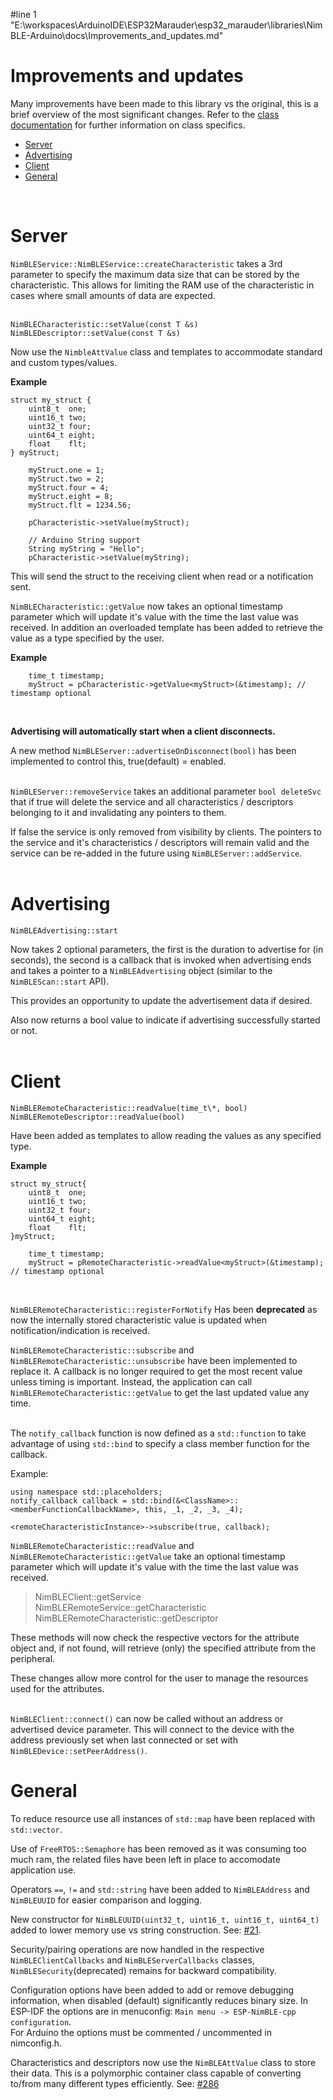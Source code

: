#line 1 "E:\\workspaces\\ArduinoIDE\\ESP32Marauder\\esp32_marauder\\libraries\\NimBLE-Arduino\\docs\\Improvements_and_updates.md"
# Improvements and updates

Many improvements have been made to this library vs the original, this is a brief overview of the most significant changes. Refer to the [class documentation](https://h2zero.github.io/esp-nimble-cpp/annotated.html) for further information on class specifics.

* [Server](#server)
* [Advertising](#advertising)
* [Client](#client)
* [General](#general)  
<br/>

<a name="server"></a>
# Server

`NimBLEService::NimBLEService::createCharacteristic` takes a 3rd parameter to specify the maximum data size that can be stored by the characteristic. This allows for limiting the RAM use of the characteristic in cases where small amounts of data are expected.  
<br/>

`NimBLECharacteristic::setValue(const T &s)`
`NimBLEDescriptor::setValue(const T &s)`

Now use the `NimbleAttValue` class and templates to accommodate standard and custom types/values.

**Example**
```
struct my_struct {
    uint8_t  one;
    uint16_t two;
    uint32_t four;
    uint64_t eight;
    float    flt;
} myStruct;

    myStruct.one = 1;
    myStruct.two = 2;
    myStruct.four = 4;
    myStruct.eight = 8;
    myStruct.flt = 1234.56;

    pCharacteristic->setValue(myStruct);

    // Arduino String support
    String myString = "Hello";
    pCharacteristic->setValue(myString);
 ```
This will send the struct to the receiving client when read or a notification sent.

`NimBLECharacteristic::getValue` now takes an optional timestamp parameter which will update it's value with the time the last value was received. In addition an overloaded template has been added to retrieve the value as a type specified by the user.

**Example**
```
    time_t timestamp;
    myStruct = pCharacteristic->getValue<myStruct>(&timestamp); // timestamp optional
```
<br/>

**Advertising will automatically start when a client disconnects.**

A new method `NimBLEServer::advertiseOnDisconnect(bool)` has been implemented to control this, true(default) = enabled.  
<br/>

`NimBLEServer::removeService` takes an additional parameter `bool deleteSvc` that if true will delete the service and all characteristics / descriptors belonging to it and invalidating any pointers to them.

If false the service is only removed from visibility by clients. The pointers to the service and it's characteristics / descriptors will remain valid and the service can be re-added in the future using `NimBLEServer::addService`.  
<br/>

<a name="advertising"></a>
# Advertising
`NimBLEAdvertising::start`

Now takes 2 optional parameters, the first is the duration to advertise for (in seconds), the second is a callback that is invoked when advertising ends and takes a pointer to a `NimBLEAdvertising` object (similar to the `NimBLEScan::start` API).

This provides an opportunity to update the advertisement data if desired.

Also now returns a bool value to indicate if advertising successfully started or not.  
<br/>

<a name="client"></a>
# Client

`NimBLERemoteCharacteristic::readValue(time_t\*, bool)`
`NimBLERemoteDescriptor::readValue(bool)`

Have been added as templates to allow reading the values as any specified type.

**Example**
```
struct my_struct{
    uint8_t  one;
    uint16_t two;
    uint32_t four;
    uint64_t eight;
    float    flt;
}myStruct;

    time_t timestamp;
    myStruct = pRemoteCharacteristic->readValue<myStruct>(&timestamp); // timestamp optional
```
<br/>

`NimBLERemoteCharacteristic::registerForNotify`
Has been **deprecated** as now the internally stored characteristic value is updated when notification/indication is received.

`NimBLERemoteCharacteristic::subscribe` and `NimBLERemoteCharacteristic::unsubscribe` have been implemented to replace it.
A callback is no longer required to get the most recent value unless timing is important. Instead, the application can call `NimBLERemoteCharacteristic::getValue` to get the last updated value any time.  
<br/>

The `notify_callback` function is now defined as a `std::function` to take advantage of using `std::bind` to specify a class member function for the callback.

Example:
```
using namespace std::placeholders;
notify_callback callback = std::bind(&<ClassName>::<memberFunctionCallbackName>, this, _1, _2, _3, _4);

<remoteCharacteristicInstance>->subscribe(true, callback);
```

`NimBLERemoteCharacteristic::readValue` and `NimBLERemoteCharacteristic::getValue` take an optional timestamp parameter which will update it's value with
the time the last value was received.

> NimBLEClient::getService  
> NimBLERemoteService::getCharacteristic  
> NimBLERemoteCharacteristic::getDescriptor

These methods will now check the respective vectors for the attribute object and, if not found, will retrieve (only)
the specified attribute from the peripheral.

These changes allow more control for the user to manage the resources used for the attributes.  
<br/>

`NimBLEClient::connect()` can now be called without an address or advertised device parameter. This will connect to the device with the address previously set when last connected or set with `NimBLEDevice::setPeerAddress()`.

<a name="general"></a>
# General
To reduce resource use all instances of `std::map` have been replaced with `std::vector`.

Use of `FreeRTOS::Semaphore` has been removed as it was consuming too much ram, the related files have been left in place to accomodate application use.

Operators `==`, `!=` and `std::string` have been added to `NimBLEAddress` and `NimBLEUUID` for easier comparison and logging.

New constructor for `NimBLEUUID(uint32_t, uint16_t, uint16_t, uint64_t)` added to lower memory use vs string construction. See: [#21](https://github.com/h2zero/NimBLE-Arduino/pull/21).

Security/pairing operations are now handled in the respective `NimBLEClientCallbacks` and `NimBLEServerCallbacks` classes, `NimBLESecurity`(deprecated) remains for backward compatibility.

Configuration options have been added to add or remove debugging information, when disabled (default) significantly reduces binary size.
In ESP-IDF the options are in menuconfig: `Main menu -> ESP-NimBLE-cpp configuration`.  
For Arduino the options must be commented / uncommented in nimconfig.h.

Characteristics and descriptors now use the `NimBLEAttValue` class to store their data. This is a polymorphic container class capable of converting to/from many different types efficiently. See: [#286](https://github.com/h2zero/NimBLE-Arduino/pull/286)

